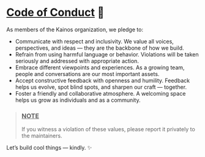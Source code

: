 # <ins>**Code of Conduct**</ins> 🤝

As members of the Kainos organization, we pledge to:

- Communicate with respect and inclusivity. We value all voices, perspectives, and ideas — they are the backbone of how we build.
- Refrain from using harmful language or behavior. Violations will be taken seriously and addressed with appropriate action.
- Embrace different viewpoints and experiences. As a growing team, people and conversations are our most important assets.
- Accept constructive feedback with openness and humility. Feedback helps us evolve, spot blind spots, and sharpen our craft — together.
- Foster a friendly and collaborative atmosphere. A welcoming space helps us grow as individuals and as a community.

> ### <ins>**NOTE**</ins>
>
> If you witness a violation of these values, please report it privately to the maintainers.

Let’s build cool things — kindly. ✨

